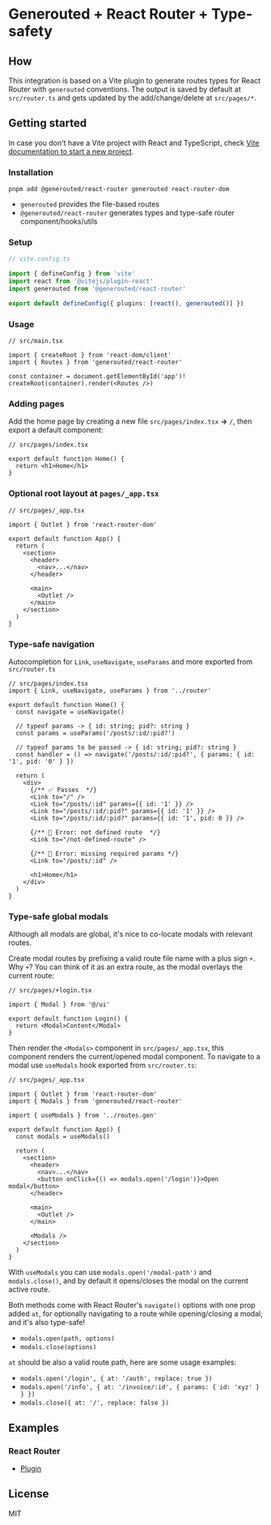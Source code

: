 # Generouted + React Router + Type-safety

## How

This integration is based on a Vite plugin to generate routes types for React Router with `generouted` conventions. The output is saved by default at `src/router.ts` and gets updated by the add/change/delete at `src/pages/*`.

## Getting started

In case you don't have a Vite project with React and TypeScript, check [Vite documentation to start a new project](https://vitejs.dev/guide/#scaffolding-your-first-vite-project).

### Installation

```shell
pnpm add @generouted/react-router generouted react-router-dom
```

- `generouted` provides the file-based routes
- `@generouted/react-router` generates types and type-safe router component/hooks/utils

### Setup

```ts
// vite.config.ts

import { defineConfig } from 'vite'
import react from '@vitejs/plugin-react'
import generouted from '@generouted/react-router'

export default defineConfig({ plugins: [react(), generouted()] })
```

### Usage

```tsx
// src/main.tsx

import { createRoot } from 'react-dom/client'
import { Routes } from 'generouted/react-router'

const container = document.getElementById('app')!
createRoot(container).render(<Routes />)
```

### Adding pages

Add the home page by creating a new file `src/pages/index.tsx` **→** `/`, then export a default component:

```tsx
// src/pages/index.tsx

export default function Home() {
  return <h1>Home</h1>
}
```

### Optional root layout at `pages/_app.tsx`

```tsx
// src/pages/_app.tsx

import { Outlet } from 'react-router-dom'

export default function App() {
  return (
    <section>
      <header>
        <nav>...</nav>
      </header>

      <main>
        <Outlet />
      </main>
    </section>
  )
}
```

### Type-safe navigation

Autocompletion for `Link`, `useNavigate`, `useParams` and more exported from `src/router.ts`

```tsx
// src/pages/index.tsx
import { Link, useNavigate, useParams } from '../router'

export default function Home() {
  const navigate = useNavigate()

  // typeof params -> { id: string; pid?: string }
  const params = useParams('/posts/:id/:pid?')

  // typeof params to be passed -> { id: string; pid?: string }
  const handler = () => navigate('/posts/:id/:pid?', { params: { id: '1', pid: '0' } })

  return (
    <div>
      {/** ✅ Passes  */}
      <Link to="/" />
      <Link to="/posts/:id" params={{ id: '1' }} />
      <Link to="/posts/:id/:pid?" params={{ id: '1' }} />
      <Link to="/posts/:id/:pid?" params={{ id: '1', pid: 0 }} />

      {/** 🔴 Error: not defined route  */}
      <Link to="/not-defined-route" />

      {/** 🔴 Error: missing required params */}
      <Link to="/posts/:id" />

      <h1>Home</h1>
    </div>
  )
}
```

### Type-safe global modals

Although all modals are global, it's nice to co-locate modals with relevant routes.

Create modal routes by prefixing a valid route file name with a plus sign `+`. Why `+`? You can think of it as an extra route, as the modal overlays the current route:

```tsx
// src/pages/+login.tsx

import { Modal } from '@/ui'

export default function Login() {
  return <Modal>Content</Modal>
}
```

Then render the `<Modals>` component in `src/pages/_app.tsx`, this component renders the current/opened modal component. To navigate to a modal use `useModals` hook exported from `src/router.ts`:

```tsx
// src/pages/_app.tsx

import { Outlet } from 'react-router-dom'
import { Modals } from 'generouted/react-router'

import { useModals } from '../routes.gen'

export default function App() {
  const modals = useModals()

  return (
    <section>
      <header>
        <nav>...</nav>
        <button onClick={() => modals.open('/login')}>Open modal</button>
      </header>

      <main>
        <Outlet />
      </main>

      <Modals />
    </section>
  )
}
```

With `useModals` you can use `modals.open('/modal-path')` and `modals.close()`, and by default it opens/closes the modal on the current active route.

Both methods come with React Router's `navigate()` options with one prop added `at`, for optionally navigating to a route while opening/closing a modal, and it's also type-safe!

- `modals.open(path, options)`
- `modals.close(options)`

`at` should be also a valid route path, here are some usage examples:

- `modals.open('/login', { at: '/auth', replace: true })`
- `modals.open('/info', { at: '/invoice/:id', { params: { id: 'xyz' } } })`
- `modals.close({ at: '/', replace: false })`

## Examples

### React Router

- [Plugin](../../examples/react-router/plugin)

## License

MIT
